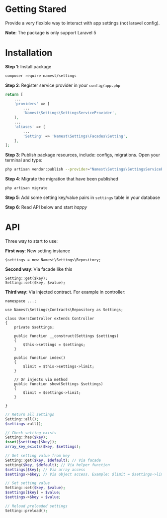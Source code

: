 # Getting Stared

Provide a very flexible way to interact with app settings (not laravel config).

**Note**: The package is only support Laravel 5

# Installation

**Step 1**: Install package
```bash
composer require namest/settings
```

**Step 2**: Register service provider in your `config/app.php`
```php
return [
    ...
    'providers' => [
        ...
        'Namest\Settings\SettingsServiceProvider',
    ],
    ...
    'aliases' => [
        ...
        'Setting' => 'Namest\Settings\Facades\Setting',
    ],
];
```

**Step 3**: Publish package resources, include: configs, migrations. Open your terminal and type:
```bash
php artisan vendor:publish --provider="Namest\Settings\SettingsServiceProvider"
```

**Step 4**: Migrate the migration that have been published
```bash
php artisan migrate
```

**Step 5**: Add some setting key/value pairs in `settings` table in your database

**Step 6**: Read API below and start _happy_

# API

Three way to start to use:

**First way**: New setting instance
```
$settings = new Namest\Settings\Repository;
```

**Second way**: Via facade like this
```
Setting::get($key);
Setting::set($key, $value);
```

**Third way**: Via injected contract. For example in controller:
```
namespace ...;

use Namest\Settings\Contracts\Repository as Settings;

class UsersController extends Controller 
{
    private $settings;

    public function __construct(Settings $settings) 
    {
        $this->settings = $settings;
    }
    
    public function index()
    {
        $limit = $this->settings->limit;
    }
    
    // Or injects via method
    public function show(Settings $settings) 
    {
        $limit = $settings->limit;
    }
    
}
```

```php
// Return all settings
Setting::all();
$settings->all();

// Check setting exists
Setting::has($key);
isset($settings[$key]);
array_key_exists($key, $settings);

// Get setting value from key
Setting::get($key, $default); // Via facade
setting($key, $default); // Via helper function
$settings[$key]; // Via array access
$settings->$key; // Via object access. Example: $limit = $settings->limit;

// Set setting value
Setting::set($key, $value);
$settings[$key] = $value;
$settings->$key = $value;
```

```php
// Reload preloaded settings
Setting::preload();
```